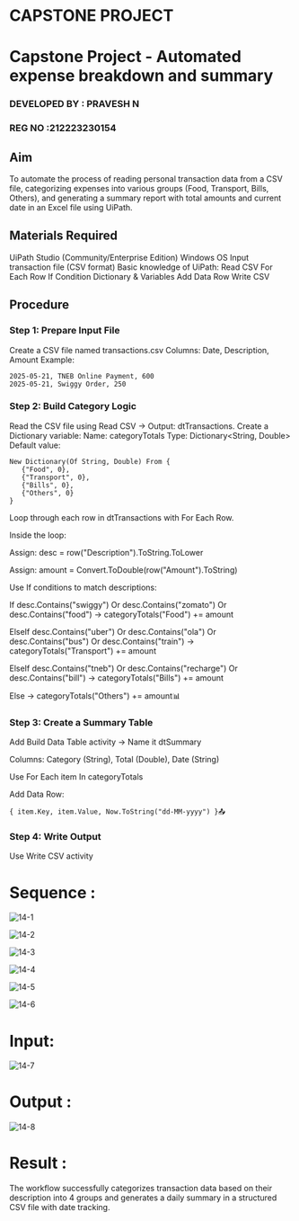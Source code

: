 # CAPSTONE PROJECT

# Capstone Project - Automated expense breakdown and summary

### DEVELOPED BY : PRAVESH N
### REG NO :212223230154

## Aim
To automate the process of reading personal transaction data from a CSV file, categorizing expenses into various groups (Food, Transport, Bills, Others), and generating a summary report with total amounts and current date in an Excel file using UiPath.

## Materials Required
UiPath Studio (Community/Enterprise Edition)
Windows OS
Input transaction file (CSV format)
Basic knowledge of UiPath:
Read CSV
For Each Row
If Condition
Dictionary & Variables
Add Data Row
Write CSV

## Procedure

### Step 1: Prepare Input File
  Create a CSV file named transactions.csv
  Columns: Date, Description, Amount
  Example:
  ~~~
  2025-05-21, TNEB Online Payment, 600
  2025-05-21, Swiggy Order, 250
  ~~~

### Step 2: Build Category Logic
  Read the CSV file using Read CSV → Output: dtTransactions.
  Create a Dictionary variable:
  Name: categoryTotals
  Type: Dictionary<String, Double>
  Default value:
  ~~~
  New Dictionary(Of String, Double) From {
     {"Food", 0},
     {"Transport", 0},
     {"Bills", 0},
     {"Others", 0}
  }
  ~~~
  Loop through each row in dtTransactions with For Each Row.
  
  Inside the loop:
  
  Assign: desc = row("Description").ToString.ToLower
  
  Assign: amount = Convert.ToDouble(row("Amount").ToString)
  
  Use If conditions to match descriptions:
  
  If desc.Contains("swiggy") Or desc.Contains("zomato") Or desc.Contains("food")
      → categoryTotals("Food") += amount
  
  ElseIf desc.Contains("uber") Or desc.Contains("ola") Or desc.Contains("bus") Or desc.Contains("train")
      → categoryTotals("Transport") += amount
  
  ElseIf desc.Contains("tneb") Or desc.Contains("recharge") Or desc.Contains("bill")
      → categoryTotals("Bills") += amount
  
  Else
      → categoryTotals("Others") += amount📊 
      
  ### Step 3: Create a Summary Table
  Add Build Data Table activity → Name it dtSummary
  
  Columns: Category (String), Total (Double), Date (String)
  
  Use For Each item In categoryTotals
  
  Add Data Row:
  ~~~
  { item.Key, item.Value, Now.ToString("dd-MM-yyyy") }📤
  ~~~
  
  ### Step 4: Write Output
  Use Write CSV activity
  

# Sequence :
![14-1](https://github.com/user-attachments/assets/2b33c2c9-1b7d-44e5-89e4-a5d7e0d530cf)

![14-2](https://github.com/user-attachments/assets/2e0d9c17-55f0-42a3-a986-0638e6763666)

![14-3](https://github.com/user-attachments/assets/69a78c00-d6cb-4c40-b02e-18da4b9a6541)

![14-4](https://github.com/user-attachments/assets/a4058523-06d2-4413-b8b1-59b6933b5f70)

![14-5](https://github.com/user-attachments/assets/ee9ebc0b-1c5e-4326-9487-573015758198)

![14-6](https://github.com/user-attachments/assets/6d3341e4-5c84-4265-a913-da6078c204d2)


# Input:
![14-7](https://github.com/user-attachments/assets/2b837ffe-01b2-48de-a16a-d44c43fd6dac)

# Output :
![14-8](https://github.com/user-attachments/assets/1de34c3c-6bc1-4a1b-aca7-7fc9b9efc36a)

# Result :
The workflow successfully categorizes transaction data based on their description into 4 groups and generates a daily summary in a structured CSV file with date tracking.
